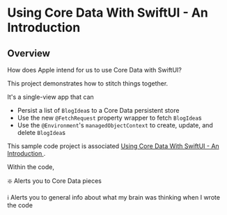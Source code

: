 # Using Core Data With SwiftUI - An Introduction

## Overview

How does Apple intend for us to use Core Data with SwiftUI?

This project demonstrates how to stitch things together.

It's a single-view app that can

* Persist a list of `BlogIdea`s to a Core Data persistent store
* Use the new `@FetchRequest` property wrapper to fetch `BlogIdea`s
* Use the `@Environment`'s `managedObjectContext` to create, update, and delete `BlogIdea`s

This sample code project is associated [Using Core Data With SwiftUI - An Introduction
](https://www.andrewcbancroft.com/blog/ios-development/data-persistence/using-core-data-with-swiftui-introduction/).

Within the code,

❇️ Alerts you to Core Data pieces

ℹ️ Alerts you to general info about what my brain was thinking when I wrote the code
